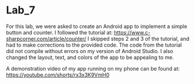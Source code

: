 # Lab_7

For this lab, we were asked to create an Android app to implement a simple button and counter.
I followed the tutorial at: https://www.c-sharpcorner.com/article/counter/
I skipped steps 2 and 3 of the tutorial, and had to make corrections to the provided code. The code from the tutorial did
not compile without errors on my version of Android Studio. I also changed the layout, text, and colors of the app to 
be appealing to me.

A demonstration video of my app running on my phone can be found at: https://youtube.com/shorts/rx3x3K9VmH0
